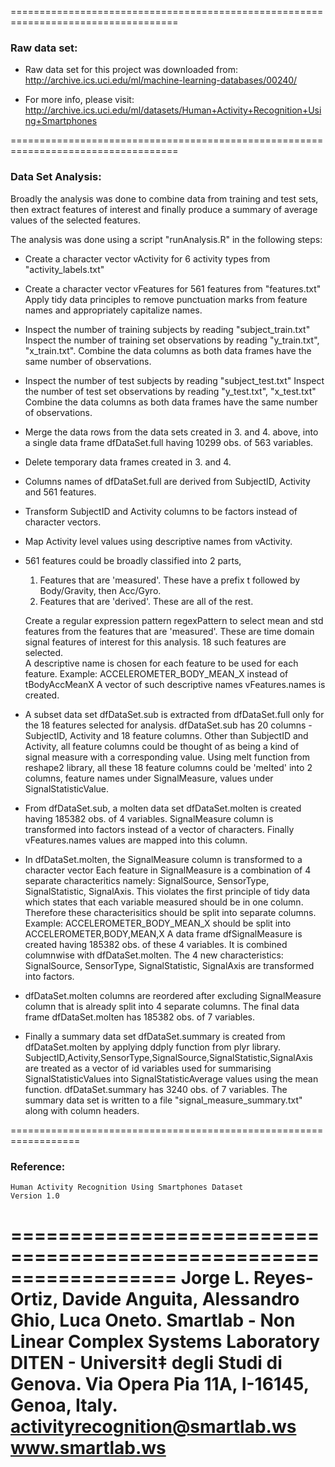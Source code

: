 ===================================================================================
### Raw data set:
* Raw data set for this project was downloaded from:
    http://archive.ics.uci.edu/ml/machine-learning-databases/00240/

* For more info, please visit:
    http://archive.ics.uci.edu/ml/datasets/Human+Activity+Recognition+Using+Smartphones

===================================================================================
### Data Set Analysis:
Broadly the analysis was done to combine data from training and test sets, 
then extract features of interest and finally produce a summary of average values
of the selected features.

The analysis was done using a script "runAnalysis.R" in the following steps:

* Create a character vector vActivity for 6 activity types from "activity_labels.txt"

* Create a character vector vFeatures for 561 features from "features.txt"
    Apply tidy data principles to remove punctuation marks from feature names
    and appropriately capitalize names.

* Inspect the number of training subjects by reading "subject_train.txt"
    Inspect the number of training set observations 
    by reading "y_train.txt", "x_train.txt".
    Combine the data columns as both data frames have the same number of observations.
    
* Inspect the number of test subjects by reading "subject_test.txt"
    Inspect the number of test set observations by reading "y_test.txt", "x_test.txt"
    Combine the data columns as both data frames have the same number of observations.

* Merge the data rows from the data sets created in 3. and 4. above, into a single data
    frame dfDataSet.full having 10299 obs. of 563 variables.
    
* Delete temporary data frames created in 3. and 4.

* Columns names of dfDataSet.full are derived from SubjectID, Activity and 561 features.

* Transform SubjectID and Activity columns to be factors instead of character vectors.

* Map Activity level values using descriptive names from vActivity.

* 561 features could be broadly classified into 2 parts,
    1. Features that are 'measured'.
        These have a prefix t followed by Body/Gravity, then Acc/Gyro.
    2. Features that are 'derived'. These are all of the rest. 
    
    Create a regular expression pattern regexPattern to select mean and std features
    from the features that are 'measured'. These are time domain signal features of 
    interest for this analysis. 18 such features are selected.    
    A descriptive name is chosen for each feature to be used for each feature.
    Example: ACCELEROMETER_BODY_MEAN_X instead of tBodyAccMeanX
    A vector of such descriptive names vFeatures.names is created.
    
* A subset data set dfDataSet.sub is extracted from dfDataSet.full
    only for the 18 features selected for analysis.
    dfDataSet.sub has 20 columns - SubjectID, Activity and 18 feature columns.
    Other than SubjectID and Activity, all feature columns could be thought of as
    being a kind of signal measure with a corresponding value. Using melt
    function from reshape2 library, all these 18 feature columns could be 'melted'
    into 2 columns, feature names under SignalMeasure, values under SignalStatisticValue.
    
* From dfDataSet.sub, a molten data set dfDataSet.molten is created having
    185382 obs. of 4 variables. SignalMeasure column is transformed into factors instead
    of a vector of characters. Finally vFeatures.names values are mapped into this column.
    
* In dfDataSet.molten, the SignalMeasure column is transformed to a character vector
    Each feature in SignalMeasure is a combination of 4 separate characteritics namely:
    SignalSource, SensorType, SignalStatistic, SignalAxis.
    This violates the first principle of tidy data which states that each variable
    measured should be in one column.
    Therefore these characterisitics should be split into separate columns.
    Example: ACCELEROMETER_BODY_MEAN_X should be split into ACCELEROMETER,BODY,MEAN,X
    A data frame dfSignalMeasure is created having 185382 obs. of these 4 variables.
    It is combined columnwise with dfDataSet.molten.
    The 4 new characteristics: SignalSource, SensorType, SignalStatistic, SignalAxis
    are transformed into factors.
    
* dfDataSet.molten columns are reordered after excluding SignalMeasure column that is
    already split into 4 separate columns. The final data frame dfDataSet.molten has
    185382 obs. of 7 variables.
    
* Finally a summary data set dfDataSet.summary is created from dfDataSet.molten by
    applying ddply function from plyr library.
    SubjectID,Activity,SensorType,SignalSource,SignalStatistic,SignalAxis are
    treated as a vector of id variables used for summarising SignalStatisticValues
    into SignalStatisticAverage values using the mean function.
    dfDataSet.summary has 3240 obs. of 7 variables.
    The summary data set is written to a file "signal_measure_summary.txt" along with
    column headers.
    
    

==================================================================
### Reference:
    Human Activity Recognition Using Smartphones Dataset
    Version 1.0
==================================================================
    Jorge L. Reyes-Ortiz, Davide Anguita, Alessandro Ghio, Luca Oneto.
    Smartlab - Non Linear Complex Systems Laboratory
    DITEN - Universit‡ degli Studi di Genova.
    Via Opera Pia 11A, I-16145, Genoa, Italy.
    activityrecognition@smartlab.ws
    www.smartlab.ws
==================================================================
